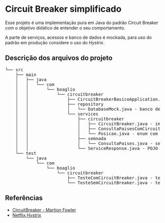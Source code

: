 # Circuit Breaker simplificado

Esse projeto é uma implementação pura em Java do padrão Circuit Breaker com o objetivo didático de entender o seu comportamento.

A parte de serviços, acessos e banco de dados é mockada, para uso do padrão em produção considere o uso do *Hystrix*. 


## Descrição dos arquivos do projeto

<pre>
└── src
    ├── main
    │   ├── java
    │   │   └── com
    │   │       └── boaglio
    │   │           └── circuitbreaker
    │   │               ├── CircuitBreakerBasicoApplication.java  - classe inicial do Spring Boot
    │   │               ├── repository
    │   │               │   └── DatabaseMock.java - banco de dados simulado
    │   │               └── services
    │   │                   ├── circuitbreaker
    │   │                   │   ├── CircuitBreaker.java - implementação do padrão Circuit Breaker
    │   │                   │   ├── ConsultaPaisesComCircuitBreaker.java - serviço com Circuit Breaker
    │   │                   │   └── Posicao.java - enum com as posições do circuito
    │   │                   ├── semnada
    │   │                   │   └── ConsultaPaises.java - serviço sem Circuit Breaker
    │   │                   └── ServiceResponse.java - POJO da resposta padrão do serviço
    └── test
        └── java
            └── com
                └── boaglio
                    └── circuitbreaker
                        ├── TesteComCircuitBreaker.java - teste dos serviços com circuit breaker
                        └── TesteSemCircuitBreaker.java - teste dos serviços com circuit breaker
</pre>

## Referências

* [CircuitBreaker - Martion Fowler](https://martinfowler.com/bliki/CircuitBreaker.html)
* [Netflix Hystrix](https://github.com/Netflix/Hystrix/) 
